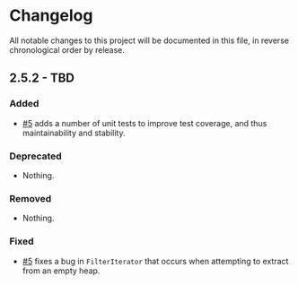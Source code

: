 # Changelog

All notable changes to this project will be documented in this file, in reverse chronological order by release.

## 2.5.2 - TBD

### Added

- [#5](https://github.com/zendframework/zend-eventmanager/pull/5) adds a number
  of unit tests to improve test coverage, and thus maintainability and
  stability.

### Deprecated

- Nothing.

### Removed

- Nothing.

### Fixed

- [#5](https://github.com/zendframework/zend-eventmanager/pull/5) fixes a bug in
  `FilterIterator` that occurs when attempting to extract from an empty heap.

